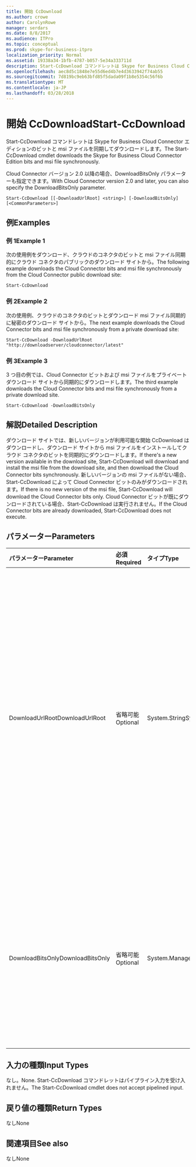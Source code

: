 ```yaml
---
title: 開始 CcDownload
ms.author: crowe
author: CarolynRowe
manager: serdars
ms.date: 8/8/2017
ms.audience: ITPro
ms.topic: conceptual
ms.prod: skype-for-business-itpro
localization_priority: Normal
ms.assetid: 19338a34-1bfb-4787-b057-5e34a333711d
description: Start-CcDownload コマンドレットは Skype for Business Cloud Connector エディションのビットと msi ファイルを同期してダウンロードします。
ms.openlocfilehash: aec8d5c1848e7e55d6ed4b7e4d3633942f74ab55
ms.sourcegitcommit: 7d819bc9eb63bfd85f5dada09f1b8e5354c56f6b
ms.translationtype: MT
ms.contentlocale: ja-JP
ms.lasthandoff: 03/28/2018
---
```

# <a name="start-ccdownload"></a><span data-ttu-id="ca767-103">開始 CcDownload</span><span class="sxs-lookup"><span data-stu-id="ca767-103">Start-CcDownload</span></span>
 
<span data-ttu-id="ca767-104">Start-CcDownload コマンドレットは Skype for Business Cloud Connector エディションのビットと msi ファイルを同期してダウンロードします。</span><span class="sxs-lookup"><span data-stu-id="ca767-104">The Start-CcDownload cmdlet downloads the Skype for Business Cloud Connector Edition bits and msi file synchronously.</span></span>
  
<span data-ttu-id="ca767-105">Cloud Connector バージョン 2.0 以降の場合、DownloadBitsOnly パラメーターも指定できます。</span><span class="sxs-lookup"><span data-stu-id="ca767-105">With Cloud Connector version 2.0 and later, you can also specify the DownloadBitsOnly parameter.</span></span>
  
```
Start-CcDownload [[-DownloadUrlRoot] <string>] [-DownloadBitsOnly]  [<CommonParameters>]
```

## <a name="examples"></a><span data-ttu-id="ca767-106">例</span><span class="sxs-lookup"><span data-stu-id="ca767-106">Examples</span></span>
<span data-ttu-id="ca767-107"><a name="Examples"> </a></span><span class="sxs-lookup"><span data-stu-id="ca767-107"></span></span>

### <a name="example-1"></a><span data-ttu-id="ca767-108">例 1</span><span class="sxs-lookup"><span data-stu-id="ca767-108">Example 1</span></span>

<span data-ttu-id="ca767-109">次の使用例をダウンロード、クラウドのコネクタのビットと msi ファイル同期的にクラウド コネクタのパブリックのダウンロード サイトから。</span><span class="sxs-lookup"><span data-stu-id="ca767-109">The following example downloads the Cloud Connector bits and msi file synchronously from the Cloud Connector public download site:</span></span>
  
```
Start-CcDownload
```

### <a name="example-2"></a><span data-ttu-id="ca767-110">例 2</span><span class="sxs-lookup"><span data-stu-id="ca767-110">Example 2</span></span>

<span data-ttu-id="ca767-111">次の使用例、クラウドのコネクタのビットとダウンロード msi ファイル同期的に秘密のダウンロード サイトから。</span><span class="sxs-lookup"><span data-stu-id="ca767-111">The next example downloads the Cloud Connector bits and msi file synchronously from a private download site:</span></span>
  
```
Start-CcDownload -DownloadUrlRoot "http://downloadserver/cloudconnector/latest"
```

### <a name="example-3"></a><span data-ttu-id="ca767-112">例 3</span><span class="sxs-lookup"><span data-stu-id="ca767-112">Example 3</span></span>

<span data-ttu-id="ca767-113">3 つ目の例では、Cloud Connector ビットおよび msi ファイルをプライベート ダウンロード サイトから同期的にダウンロードします。</span><span class="sxs-lookup"><span data-stu-id="ca767-113">The third example downloads the Cloud Connector bits and msi file synchronously from a private download site.</span></span>
  
```
Start-CcDownload -DownloadBitsOnly
```

## <a name="detailed-description"></a><span data-ttu-id="ca767-114">解説</span><span class="sxs-lookup"><span data-stu-id="ca767-114">Detailed Description</span></span>
<span data-ttu-id="ca767-115"><a name="DetailedDescription"> </a></span><span class="sxs-lookup"><span data-stu-id="ca767-115"></span></span>

<span data-ttu-id="ca767-116">ダウンロード サイトでは、新しいバージョンが利用可能な開始 CcDownload はダウンロードし、ダウンロード サイトから msi ファイルをインストールしてクラウド コネクタのビットを同期的にダウンロードします。</span><span class="sxs-lookup"><span data-stu-id="ca767-116">If there's a new version available in the download site, Start-CcDownload will download and install the msi file from the download site, and then download the Cloud Connector bits synchronously.</span></span> <span data-ttu-id="ca767-117">新しいバージョンの msi ファイルがない場合、Start-CcDownload によって Cloud Connector ビットのみがダウンロードされます。</span><span class="sxs-lookup"><span data-stu-id="ca767-117">If there is no new version of the msi file, Start-CcDownload will download the Cloud Connector bits only.</span></span> <span data-ttu-id="ca767-118">Cloud Connector ビットが既にダウンロードされている場合、Start-CcDownload は実行されません。</span><span class="sxs-lookup"><span data-stu-id="ca767-118">If the Cloud Connector bits are already downloaded, Start-CcDownload does not execute.</span></span>
  
## <a name="parameters"></a><span data-ttu-id="ca767-119">パラメーター</span><span class="sxs-lookup"><span data-stu-id="ca767-119">Parameters</span></span>
<span data-ttu-id="ca767-120"><a name="DetailedDescription"> </a></span><span class="sxs-lookup"><span data-stu-id="ca767-120"></span></span>

|<span data-ttu-id="ca767-121">**パラメーター**</span><span class="sxs-lookup"><span data-stu-id="ca767-121">**Parameter**</span></span>|<span data-ttu-id="ca767-122">**必須**</span><span class="sxs-lookup"><span data-stu-id="ca767-122">**Required**</span></span>|<span data-ttu-id="ca767-123">**タイプ**</span><span class="sxs-lookup"><span data-stu-id="ca767-123">**Type**</span></span>|<span data-ttu-id="ca767-124">**説明**</span><span class="sxs-lookup"><span data-stu-id="ca767-124">**Description**</span></span>|
|:-----|:-----|:-----|:-----|
|<span data-ttu-id="ca767-125">DownloadUrlRoot</span><span class="sxs-lookup"><span data-stu-id="ca767-125">DownloadUrlRoot</span></span>  <br/> | <span data-ttu-id="ca767-126">省略可能</span><span class="sxs-lookup"><span data-stu-id="ca767-126">Optional</span></span> <br/> |<span data-ttu-id="ca767-127">System.String</span><span class="sxs-lookup"><span data-stu-id="ca767-127">System.String</span></span>  <br/> | <span data-ttu-id="ca767-128">プライベート クラウドのコネクタの特定のバージョンの完全な URL は、サイトをダウンロードします。</span><span class="sxs-lookup"><span data-stu-id="ca767-128">The full URL of a specific version of Cloud Connector in the private download site.</span></span> <span data-ttu-id="ca767-129">注意してこのパラメーターを使用して、クラウドのコネクタのバージョンをダウンロードするのに気付いていることを確認します。</span><span class="sxs-lookup"><span data-stu-id="ca767-129">Use this parameter with caution—be sure you are aware of which version of Cloud Connector you are downloading.</span></span> <br/> |
|<span data-ttu-id="ca767-130">DownloadBitsOnly</span><span class="sxs-lookup"><span data-stu-id="ca767-130">DownloadBitsOnly</span></span>  <br/> |<span data-ttu-id="ca767-131">省略可能</span><span class="sxs-lookup"><span data-stu-id="ca767-131">Optional</span></span>  <br/> |<span data-ttu-id="ca767-132">System.Management.Automation.SwitchParameter</span><span class="sxs-lookup"><span data-stu-id="ca767-132">System.Management.Automation.SwitchParameter</span></span>  <br/> |<span data-ttu-id="ca767-133">ダウンロード サイトから MSI をダウンロードおよびインストールする手順をスキップして、Cloud Connector ビットのみをダウンロードします。</span><span class="sxs-lookup"><span data-stu-id="ca767-133">Skip the step to download and install MSI from download site, download the Cloud Connector bits only.</span></span>  <br/> |
   
## <a name="input-types"></a><span data-ttu-id="ca767-134">入力の種類</span><span class="sxs-lookup"><span data-stu-id="ca767-134">Input Types</span></span>
<span data-ttu-id="ca767-135"><a name="InputTypes"> </a></span><span class="sxs-lookup"><span data-stu-id="ca767-135"></span></span>

<span data-ttu-id="ca767-136">なし。</span><span class="sxs-lookup"><span data-stu-id="ca767-136">None.</span></span> <span data-ttu-id="ca767-137">Start-CcDownload コマンドレットはパイプライン入力を受け入れません。</span><span class="sxs-lookup"><span data-stu-id="ca767-137">The Start-CcDownload cmdlet does not accept pipelined input.</span></span>
  
## <a name="return-types"></a><span data-ttu-id="ca767-138">戻り値の種類</span><span class="sxs-lookup"><span data-stu-id="ca767-138">Return Types</span></span>
<span data-ttu-id="ca767-139"><a name="ReturnTypes"> </a></span><span class="sxs-lookup"><span data-stu-id="ca767-139"></span></span>

<span data-ttu-id="ca767-140">なし</span><span class="sxs-lookup"><span data-stu-id="ca767-140">None</span></span>
  
## <a name="see-also"></a><span data-ttu-id="ca767-141">関連項目</span><span class="sxs-lookup"><span data-stu-id="ca767-141">See also</span></span>
<span data-ttu-id="ca767-142"><a name="ReturnTypes"> </a></span><span class="sxs-lookup"><span data-stu-id="ca767-142"></span></span>

<span data-ttu-id="ca767-143">なし</span><span class="sxs-lookup"><span data-stu-id="ca767-143">None</span></span>
  

